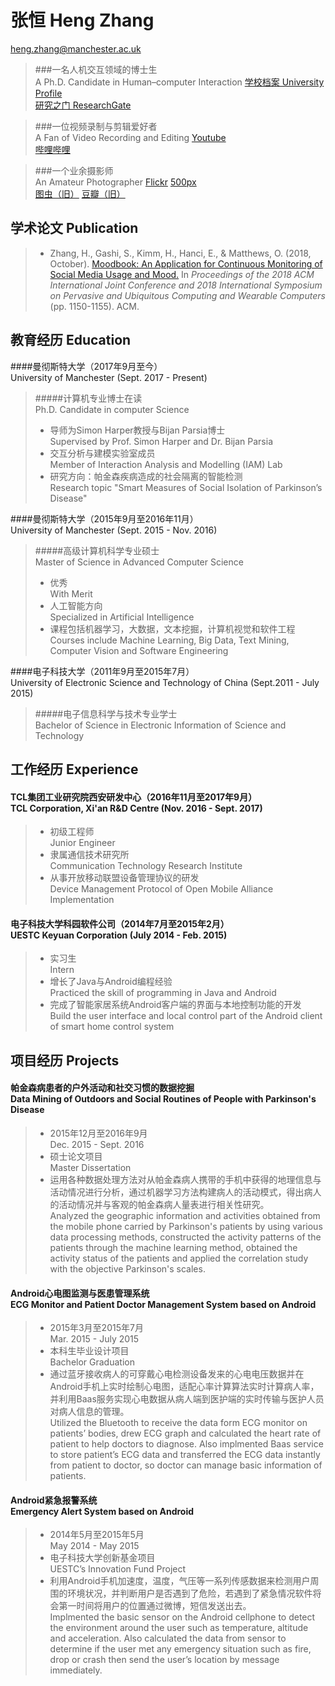 # 张恒 Heng Zhang
heng.zhang@manchester.ac.uk

>###一名人机交互领域的博士生<br/>A Ph.D. Candidate in Human–computer Interaction
>[学校档案 University Profile](https://www.research.manchester.ac.uk/portal/en/researchers/heng-zhang(c19de749-ca1d-4318-bca5-ad083a42daf8).html)<br/>
>[研究之门 ResearchGate](https://www.researchgate.net/profile/Heng_Zhang108)

>###一位视频录制与剪辑爱好者<br/>A Fan of Video Recording and Editing
>[Youtube](https://www.youtube.com/channel/UC4YxkkDp1m8zmOCpJDHx6tg)<br/>
>[哔哩哔哩](https://space.bilibili.com/31791228/)

>###一个业余摄影师<br/>An Amateur Photographer
>[Flickr](https://www.flickr.com/people/procorosso/) [500px](https://500px.me/marcorosso)<br/>
>[图虫（旧）](https://tuchong.com/1354065/) [豆瓣（旧）](https://www.douban.com/people/Proco/photos)


## 学术论文 Publication
>- Zhang, H., Gashi, S., Kimm, H., Hanci, E., & Matthews, O. (2018, October). [Moodbook: An Application for Continuous Monitoring of Social Media Usage and Mood.](https://dl.acm.org/citation.cfm?id=3274760) In *Proceedings of the 2018 ACM International Joint Conference and 2018 International Symposium on Pervasive and Ubiquitous Computing and Wearable Computers* (pp. 1150-1155). ACM.

## 教育经历 Education
####曼彻斯特大学（2017年9月至今）<br/>University of Manchester (Sept. 2017 - Present)
>#####计算机专业博士在读<br/>Ph.D. Candidate in computer Science
>- 导师为Simon Harper教授与Bijan Parsia博士<br/>Supervised by Prof. Simon Harper and Dr. Bijan Parsia
>- 交互分析与建模实验室成员<br/>Member of Interaction Analysis and Modelling (IAM) Lab
>- 研究方向：帕金森疾病造成的社会隔离的智能检测<br/>Research topic "Smart Measures of Social Isolation of Parkinson’s Disease"

####曼彻斯特大学（2015年9月至2016年11月）<br/>University of Manchester (Sept. 2015 - Nov. 2016)
>#####高级计算机科学专业硕士<br/>Master of Science in Advanced Computer Science
>- 优秀<br/>With Merit
>- 人工智能方向<br/>Specialized in Artificial Intelligence
>- 课程包括机器学习，大数据，文本挖掘，计算机视觉和软件工程<br/>Courses include Machine Learning, Big Data, Text Mining, Computer Vision and Software Engineering

####电子科技大学（2011年9月至2015年7月）<br/>University of Electronic Science and Technology of China (Sept.2011 - July 2015)
>#####电子信息科学与技术专业学士<br/>Bachelor of Science in Electronic Information of Science and Technology

## 工作经历 Experience
#### TCL集团工业研究院西安研发中心（2016年11月至2017年9月）<br/>TCL Corporation, Xi'an R&D Centre (Nov. 2016 - Sept. 2017)
>- 初级工程师<br/>Junior Engineer
>- 隶属通信技术研究所<br/>Communication Technology Research Institute
>- 从事开放移动联盟设备管理协议的研发<br/>Device Management Protocol of Open Mobile Alliance Implementation

#### 电子科技大学科园软件公司（2014年7月至2015年2月）<br/>UESTC Keyuan Corporation (July 2014 - Feb. 2015)
>- 实习生<br/>Intern
>- 增长了Java与Android编程经验<br/>Practiced the skill of programming in Java and Android
>- 完成了智能家居系统Android客户端的界面与本地控制功能的开发<br/>Build the user interface and local control part of the Android client of smart home control system

## 项目经历 Projects
#### 帕金森病患者的户外活动和社交习惯的数据挖掘<br/>Data Mining of Outdoors and Social Routines of People with Parkinson's Disease
>- 2015年12月至2016年9月<br/> Dec. 2015 - Sept. 2016
>- 硕士论文项目<br/>Master Dissertation
>- 运用各种数据处理方法对从帕金森病人携带的手机中获得的地理信息与活动情况进行分析，通过机器学习方法构建病人的活动模式，得出病人的活动情况并与客观的帕金森病人量表进行相关性研究。<br/>Analyzed the geographic information and activities obtained from the mobile phone carried by Parkinson's patients by using various data processing methods, constructed the activity patterns of the patients through the machine learning method, obtained the activity status of the patients and applied the correlation study with the objective Parkinson's scales.

#### Android心电图监测与医患管理系统<br/>ECG Monitor and Patient Doctor Management System based on Android
>- 2015年3月至2015年7月<br/>Mar. 2015 - July 2015
>- 本科生毕业设计项目<br/>Bachelor Graduation
>- 通过蓝牙接收病人的可穿戴心电检测设备发来的心电电压数据并在Android手机上实时绘制心电图，适配心率计算算法实时计算病人率，并利用Baas服务实现心电数据从病人端到医护端的实时传输与医护人员对病人信息的管理。<br/>Utilized the Bluetooth to receive the data form ECG monitor on patients’ bodies, drew ECG graph and calculated the heart rate of patient to help doctors to diagnose. Also implmented Baas service to store patient’s ECG data and transferred the ECG data instantly from patient to doctor, so doctor can manage basic information of patients.

#### Android紧急报警系统<br/>Emergency Alert System based on Android
>- 2014年5月至2015年5月<br/>May 2014 - May 2015
>- 电子科技大学创新基金项目<br/>UESTC’s Innovation Fund Project
>- 利用Android手机加速度，温度，气压等一系列传感数据来检测用户周围的环境状况，并判断用户是否遇到了危险，若遇到了紧急情况软件将会第一时间将用户的位置通过微博，短信发送出去。<br/>Implmented the basic sensor on the Android cellphone to detect the environment around the user such as temperature, altitude and acceleration. Also calculated the data from sensor to determine if the user met any emergency situation such as fire, drop or crash then send the user’s location by message immediately.




